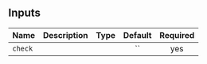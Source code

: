 <!-- BEGINNING OF TERRAFORM-DOCS HOOK -->

## Inputs
| Name | Description | Type | Default | Required |
|------|-------------|:----:|:-----:|:-----:|
| `check` | | | `` | yes |
<!-- END OF TERRAFORM-DOCS HOOK -->
